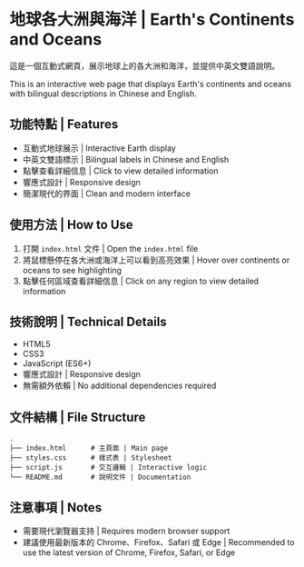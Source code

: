 # 地球各大洲與海洋 | Earth's Continents and Oceans

這是一個互動式網頁，展示地球上的各大洲和海洋，並提供中英文雙語說明。

This is an interactive web page that displays Earth's continents and oceans with bilingual descriptions in Chinese and English.

## 功能特點 | Features

- 互動式地球展示 | Interactive Earth display
- 中英文雙語標示 | Bilingual labels in Chinese and English
- 點擊查看詳細信息 | Click to view detailed information
- 響應式設計 | Responsive design
- 簡潔現代的界面 | Clean and modern interface

## 使用方法 | How to Use

1. 打開 `index.html` 文件 | Open the `index.html` file
2. 將鼠標懸停在各大洲或海洋上可以看到高亮效果 | Hover over continents or oceans to see highlighting
3. 點擊任何區域查看詳細信息 | Click on any region to view detailed information

## 技術說明 | Technical Details

- HTML5
- CSS3
- JavaScript (ES6+)
- 響應式設計 | Responsive design
- 無需額外依賴 | No additional dependencies required

## 文件結構 | File Structure

```
.
├── index.html      # 主頁面 | Main page
├── styles.css      # 樣式表 | Stylesheet
├── script.js       # 交互邏輯 | Interactive logic
└── README.md       # 說明文件 | Documentation
```

## 注意事項 | Notes

- 需要現代瀏覽器支持 | Requires modern browser support
- 建議使用最新版本的 Chrome、Firefox、Safari 或 Edge | Recommended to use the latest version of Chrome, Firefox, Safari, or Edge 